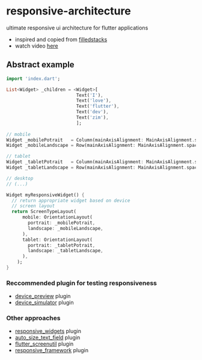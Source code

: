 # responsive-architecture
ultimate responsive ui architecture for flutter applications

- inspired and copied from [filledstacks](https://www.filledstacks.com/post/building-a-responsive-ui-architecture-in-flutter/)
- watch video [here](https://www.youtube.com/watch?v=udsysUj-X4w)

## Abstract example
``` dart
import 'index.dart';

List<Widget> _children = <Widget>[
                          Text('I'),
                          Text('love'),
                          Text('flutter'),
                          Text('dev'),
                          Text('zim'),
                          ];
                       
// mobile    
Widget _mobilePotrait   = Column(mainAxisAlignment: MainAxisAlignment.spaceBetween, children: _children,);
Widget _mobileLandscape = Row(mainAxisAlignment: MainAxisAlignment.spaceBetween, children: _children,);

// tablet
Widget _tabletPotrait   = Column(mainAxisAlignment: MainAxisAlignment.spaceBetween, children: _children,);
Widget _tabletLandscape = Row(mainAxisAlignment: MainAxisAlignment.spaceBetween, children: _children,);

// desktop
// (...)

Widget myResponsiveWidget() {
  // return appropriate widget based on device
  // screen layout
  return ScreenTypeLayout(
      mobile: OrientationLayout(
        portrait: _mobilePotrait,
        landscape: _mobileLandscape,
      ),
      tablet: OrientationLayout(
        portrait: _tabletPotrait,
        landscape: _tabletLandscape,
      ),
    );
}
```

### Reccommended plugin for testing responsiveness
- [device_preview](https://pub.dev/packages/device_preview) plugin
- [device_simulator](https://pub.dev/packages/device_simulator) plugin

### Other approaches
- [responsive_widgets](https://pub.dev/packages/responsive_widgets) plugin
- [auto_size_text_field](https://pub.dev/packages/auto_size_text_field) plugin
- [flutter_screenutil](https://pub.dev/packages/flutter_screenutil) plugin
- [responsive_framework](https://pub.dev/packages/responsive_framework) plugin
